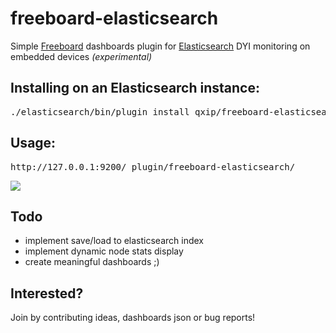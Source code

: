 # freeboard-elasticsearch
Simple [Freeboard](https://github.com/Freeboard/freeboard) dashboards plugin for [Elasticsearch](https://github.com/elastic/elasticsearch) DYI monitoring on embedded devices _(experimental)_


## Installing on an Elasticsearch instance:
<pre>
./elasticsearch/bin/plugin install qxip/freeboard-elasticsearch/
</pre>

## Usage:
<pre>
http://127.0.0.1:9200/_plugin/freeboard-elasticsearch/
</pre>

![](http://i.imgur.com/GhgKOVW.png?1)


## Todo

* implement save/load to elasticsearch index
* implement dynamic node stats display
* create meaningful dashboards ;)

## Interested?
Join by contributing ideas, dashboards json or bug reports!
